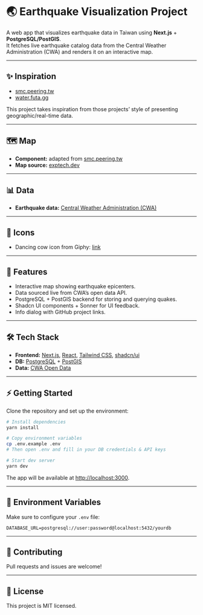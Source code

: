 
# 🌏 Earthquake Visualization Project

A web app that visualizes earthquake data in Taiwan using **Next.js** + **PostgreSQL/PostGIS**.  
It fetches live earthquake catalog data from the Central Weather Administration (CWA) and renders it on an interactive map.  

---

## ✨ Inspiration
- [smc.peering.tw](https://smc.peering.tw/)  
- [water.futa.gg](https://water.futa.gg/)  

This project takes inspiration from those projects’ style of presenting geographic/real-time data.  

---

## 🗺️ Map
- **Component:** adapted from [smc.peering.tw](https://smc.peering.tw/)  
- **Map source:** [exptech.dev](https://exptech.dev/)  

---

## 📊 Data
- **Earthquake data:** [Central Weather Administration (CWA)](https://opendata.cwa.gov.tw/)  

---

## 🎨 Icons
- Dancing cow icon from Giphy: [link](https://giphy.com/stickers/dance-cow-polish-VYpiZGacbgObhovwIF)  

---

## 🚀 Features
- Interactive map showing earthquake epicenters.  
- Data sourced live from CWA’s open data API.  
- PostgreSQL + PostGIS backend for storing and querying quakes.  
- Shadcn UI components + Sonner for UI feedback.  
- Info dialog with GitHub project links.  

---

## 🛠️ Tech Stack
- **Frontend:** [Next.js](https://nextjs.org/), [React](https://react.dev/), [Tailwind CSS](https://tailwindcss.com/), [shadcn/ui](https://ui.shadcn.com/)  
- **DB:** [PostgreSQL](https://www.postgresql.org/) + [PostGIS](https://postgis.net/)  
- **Data:** [CWA Open Data](https://opendata.cwa.gov.tw/)  

---

## ⚡ Getting Started

Clone the repository and set up the environment:

```bash
# Install dependencies
yarn install

# Copy environment variables
cp .env.example .env
# Then open .env and fill in your DB credentials & API keys

# Start dev server
yarn dev
```

The app will be available at [http://localhost:3000](http://localhost:3000).

---

## 📂 Environment Variables

Make sure to configure your `.env` file:

```
DATABASE_URL=postgresql://user:password@localhost:5432/yourdb
```

---

## 🤝 Contributing

Pull requests and issues are welcome!

---

## 📜 License

This project is MIT licensed.



